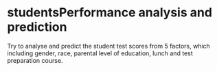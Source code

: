 # studentsPerformance analysis and prediction

Try to analyse and predict the student test scores from 5 factors, which including gender, race, parental level of education, lunch and test preparation course.

